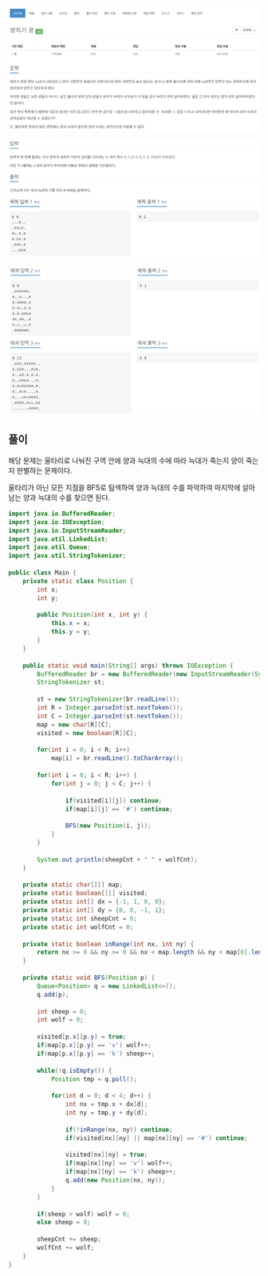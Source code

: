 ![Main03187(1)](https://github.com/KHI6304/Algorithm/blob/master/BaekJoon/img/Main03187(1).PNG)

![Main03187(2)](https://github.com/KHI6304/Algorithm/blob/master/BaekJoon/img/Main03187(2).PNG)

![Main03187(3)](https://github.com/KHI6304/Algorithm/blob/master/BaekJoon/img/Main03187(3).PNG)



## 풀이

해당 문제는 울타리로 나눠진 구역 안에 양과 늑대의 수에 따라 늑대가 죽는지 양이 죽는지 판별하는 문제이다.

울타리가 아닌 모든 지점을 BFS로 탐색하여 양과 늑대의 수를 파악하여 마지막에 살아남는 양과 늑대의 수를 찾으면 된다.

``` java
import java.io.BufferedReader;
import java.io.IOException;
import java.io.InputStreamReader;
import java.util.LinkedList;
import java.util.Queue;
import java.util.StringTokenizer;

public class Main {
	private static class Position {
		int x;
		int y;
		
		public Position(int x, int y) {
			this.x = x;
			this.y = y;
		}
	}
	
	public static void main(String[] args) throws IOException {
		BufferedReader br = new BufferedReader(new InputStreamReader(System.in));
		StringTokenizer st;
		
		st = new StringTokenizer(br.readLine());
		int R = Integer.parseInt(st.nextToken());
		int C = Integer.parseInt(st.nextToken());
		map = new char[R][C];
		visited = new boolean[R][C];
		
		for(int i = 0; i < R; i++)
			map[i] = br.readLine().toCharArray();
		
		for(int i = 0; i < R; i++) {
			for(int j = 0; j < C; j++) {
				
				if(visited[i][j]) continue;
				if(map[i][j] == '#') continue;
				
				BFS(new Position(i, j));
			}
		}
		
		System.out.println(sheepCnt + " " + wolfCnt);
	}
	
	private static char[][] map;
	private static boolean[][] visited;
	private static int[] dx = {-1, 1, 0, 0};
	private static int[] dy = {0, 0, -1, 1};
	private static int sheepCnt = 0;
	private static int wolfCnt = 0;
	
	private static boolean inRange(int nx, int ny) {
		return nx >= 0 && ny >= 0 && nx < map.length && ny < map[0].length;
	}
	
	private static void BFS(Position p) {
		Queue<Position> q = new LinkedList<>();
		q.add(p);
		
		int sheep = 0;
		int wolf = 0;
		
		visited[p.x][p.y] = true;
		if(map[p.x][p.y] == 'v') wolf++;
		if(map[p.x][p.y] == 'k') sheep++;
		
		while(!q.isEmpty()) {
			Position tmp = q.poll();
			
			for(int d = 0; d < 4; d++) {
				int nx = tmp.x + dx[d];
				int ny = tmp.y + dy[d];
				
				if(!inRange(nx, ny)) continue;
				if(visited[nx][ny] || map[nx][ny] == '#') continue;
				
				visited[nx][ny] = true;
				if(map[nx][ny] == 'v') wolf++;
				if(map[nx][ny] == 'k') sheep++;
				q.add(new Position(nx, ny));
			}
		}
		
		if(sheep > wolf) wolf = 0;
		else sheep = 0;
		
		sheepCnt += sheep;
		wolfCnt += wolf;
	}
}
```